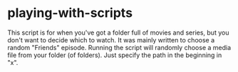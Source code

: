 # playing-with-scripts

This script is for when you've got a folder full of movies and series, but you don't want to decide which to watch. It was mainly written to choose a random "Friends" episode.
Running the script will randomly choose a media file from your folder (of folders). Just specify the path in the beginning in "x". 
 
